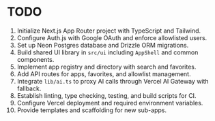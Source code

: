 # TODO

1. Initialize Next.js App Router project with TypeScript and Tailwind.
2. Configure Auth.js with Google OAuth and enforce allowlisted users.
3. Set up Neon Postgres database and Drizzle ORM migrations.
4. Build shared UI library in `src/ui` including `AppShell` and common components.
5. Implement app registry and directory with search and favorites.
6. Add API routes for apps, favorites, and allowlist management.
7. Integrate `lib/ai.ts` to proxy AI calls through Vercel AI Gateway with fallback.
8. Establish linting, type checking, testing, and build scripts for CI.
9. Configure Vercel deployment and required environment variables.
10. Provide templates and scaffolding for new sub-apps.
